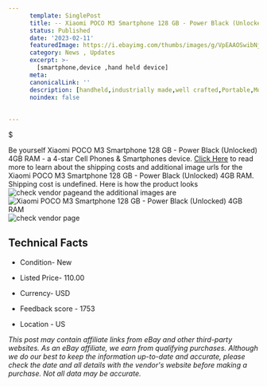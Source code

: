 ```yaml
---
      template: SinglePost
      title: -- Xiaomi POCO M3 Smartphone 128 GB - Power Black (Unlocked) 4GB RAM
      status: Published
      date: '2023-02-11'
      featuredImage: https://i.ebayimg.com/thumbs/images/g/VpEAAOSwibNjvCZ8/s-l225.jpg
      category: News , Updates
      excerpt: >-
        [smartphone,device ,hand held device]
      meta:
      canonicalLink: ''
      description: [handheld,industrially made,well crafted,Portable,Mobile,Compact,Convenient,Lightweight,Maneuverable,Man-portable,Miniature,Carriable,Hand-held,Light,Holdable,Transportable,Mobile device,Pocket-sized,On-the-go,Wireless,Cordless,Compact size,Convenient size, smartphone,device ,hand held device]
      noindex: false
      
        
---
```

$

Be yourself Xiaomi POCO M3 Smartphone 128 GB - Power Black (Unlocked) 4GB RAM - a 4-star Cell Phones & Smartphones device. [Click Here](https://www.ebay.com/itm/304799494032?hash=item46f7772f90%3Ag%3AVpEAAOSwibNjvCZ8&amdata=enc%3AAQAHAAAA4GbIORyoIax%2F3Mg1TvEPAMOKbJ3ksjq%2Blr%2FIoI9mDQAQduPhA9gmd%2F1ncjpaoaRYikqIVTFC0nx6UuKkyr1VLYD3jjxQB%2FkW%2Bo2zfLlmYarardceTiOuyw0w0gZ0RxYkUO4fWyYgt%2F2fnnYP67loPcRCXgAnUB1lLl8REawkmyUBoXPZyDqvHxVEg8gGBdX1Rab3ICS9XvdYtKhRDPd2V%2BVbMZtzO3vj1rGYfxGHB4H9ki2XK5j%2BXKy%2BIr5uePsZFycnDsnMWUumjSx0FccEXmkLHQWZlQjKEVyfVC9eVz2B&mkevt=1&mkcid=1&mkrid=711-53200-19255-0&campid=%253CePNCampaignId%253E&customid=%253CreferenceId%253E&toolid=10049) to read more to learn about the shipping costs and additional image urls for the Xiaomi POCO M3 Smartphone 128 GB - Power Black (Unlocked) 4GB RAM. Shipping cost is undefined. Here is how the product looks ![check vendor page](https://i.ebayimg.com/thumbs/images/g/VpEAAOSwibNjvCZ8/s-l225.jpg)and the additional images are![Xiaomi POCO M3 Smartphone 128 GB - Power Black (Unlocked) 4GB RAM](https://i.ebayimg.com/images/g/VpEAAOSwibNjvCZ8/s-l1600.jpg)![check vendor page](https://origin-galleryplus.ebayimg.com/ws/web/304799494032_2_0_1/225x225.jpg,https://origin-galleryplus.ebayimg.com/ws/web/304799494032_3_0_1/225x225.jpg,https://origin-galleryplus.ebayimg.com/ws/web/304799494032_4_0_1/225x225.jpg)



 ## Technical Facts 



     
      

 - Condition- New 


      

 - Listed Price- 110.00 


      

 - Currency- USD 


      

 - Feedback score - 1753 


      

 - Location - US 


      
      

 *_This post may contain affiliate links from eBay and other third-party websites. As an eBay affiliate, we earn from qualifying purchases. Although we do our best to keep the information up-to-date and accurate, please check the date and all details with the vendor's website before making a purchase. Not all data may be accurate._*






